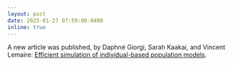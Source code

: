 ```yaml
---
layout: post
date: 2025-01-27 07:59:00-0400
inline: true
---
```


A new article was published, by Daphné Giorgi, Sarah Kaakai, and Vincent
Lemaire: [Efficient simulation of individual-based population
models](https://computo.sfds.asso.fr/published-202412-giorgi-efficient/).
